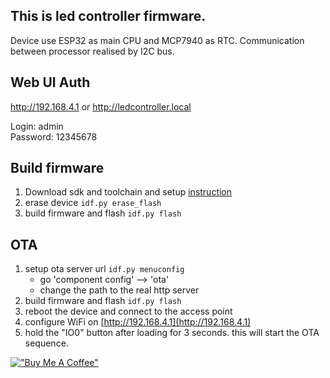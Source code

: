## This is led controller firmware.

Device use ESP32 as main CPU and MCP7940 as RTC.
Communication between processor realised by I2C bus.

## Web UI Auth
http://192.168.4.1 or http://ledcontroller.local

Login: admin  
Password: 12345678

## Build firmware
1. Download sdk and toolchain and setup [instruction](https://github.com/espressif/esp-idf)
2. erase device `idf.py erase_flash`
2. build firmware and flash `idf.py flash`

## OTA
1. setup ota server url `idf.py menuconfig`
    - go 'component config' --> 'ota'
    - change the path to the real http server
2. build firmware and flash `idf.py flash`
3. reboot the device and connect to the access point
4. configure WiFi on [http://192.168.4.1](http://192.168.4.1) 
3. hold the "IO0" button after loading for 3 seconds. this will start the OTA sequence.


[!["Buy Me A Coffee"](https://www.buymeacoffee.com/assets/img/custom_images/orange_img.png)](https://www.buymeacoffee.com/alab)